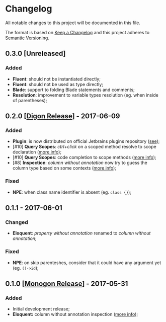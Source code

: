 # Changelog

All notable changes to this project will be documented in this file.

The format is based on [Keep a Changelog](http://keepachangelog.com/)
and this project adheres to [Semantic Versioning](http://semver.org/).

## 0.3.0 [Unreleased]

### Added

* **Fluent**: should not be instantiated directly;
* **Fluent**: should not be used as type directly;
* **Blade**: support to folding Blade statements and comments;
* **Resolution**: improvement to variable types resolution (eg. when inside of parentheses);

## 0.2.0 [[Digon Release](https://github.com/rentalhost/laravel-insight/releases/tag/0.2.0)] - 2017-06-09

### Added

* **Plugin**: is now distributed on official Jetbrains plugins repository ([see](https://plugins.jetbrains.com/plugin/9730-laravel-insight));
* [#10] **Query Scopes**: *ctrl+click* on a scoped method resolve to scope declaration ([more info](https://github.com/rentalhost/laravel-insight/wiki/Auxiliary-Features#query-scopes));
* [#10] **Query Scopes**: code completion to scope methods ([more info](https://github.com/rentalhost/laravel-insight/wiki/Auxiliary-Features#query-scopes));
* [#8] **Inspection**: *column without annotation* now try to guess the column type based on some contexts ([more info](https://github.com/rentalhost/laravel-insight/wiki/Inspections#column-without-annotation));

### Fixed

* **NPE**: when class name identifier is absent (eg. `class {}`);

## 0.1.1 - 2017-06-01

### Changed

* **Eloquent**: *property without annotation* renamed to *column without annotation*;

### Fixed

* **NPE**: on skip parenteshes, consider that it could have any argument yet (eg. `()->id`);

## 0.1.0 [[Monogon Release](https://github.com/rentalhost/laravel-insight/releases/tag/0.1.0)] - 2017-05-31

### Added

* Initial development release;
* **Eloquent:** column without annotation inspection ([more info](https://github.com/rentalhost/laravel-insight/wiki/Inspections#column-without-annotation));

